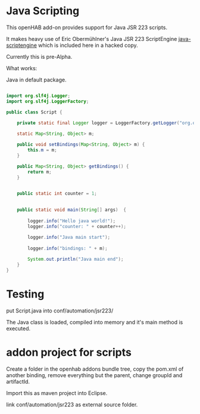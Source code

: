 # Java Scripting

This openHAB add-on provides support for Java JSR 223 scripts.

It makes heavy use of Eric Obermühlner's Java JSR 223 ScriptEngine [java-scriptengine](https://github.com/eobermuhlner/java-scriptengine)
which is included here in a hacked copy.


Currently this is pre-Alpha.

What works:

Java in default package.

```java

import org.slf4j.Logger;
import org.slf4j.LoggerFactory;

public class Script {

	private static final Logger logger = LoggerFactory.getLogger("org.openhab.core.automation.javarules");
	
	static Map<String, Object> m;

	public void setBindings(Map<String, Object> m) {
		this.m = m;
	}

	public Map<String, Object> getBindings() { 
		return m;
	}

	
	public static int counter = 1;
 

	public static void main(String[] args)  {
		
		logger.info("Hello java world!");
		logger.info("counter: " + counter++);
		
		logger.info("Java main start");
		
		logger.info("bindings: " + m);

		System.out.println("Java main end");
    }
}

```

# Testing

put Script.java into conf/automation/jsr223/

The Java class is loaded, compiled into memory and it's main method is executed.

# addon project  for scripts

Create a folder in the openhab addons bundle tree, copy the pom.xml of another binding, 
remove everything but the parent, change groupId and artifactId.

Import this as maven project into Eclipse.

link conf/automation/jsr223 as external source folder.


